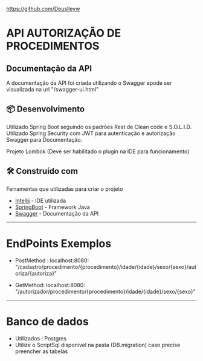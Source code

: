 
https://github.com/Deuslleyw
# API AUTORIZAÇÃO DE PROCEDIMENTOS


## Documentação da API
A documentação da API foi criada utilizando o Swagger epode ser visualizada na url "/swagger-ui.html"

## 📦 Desenvolvimento

Utilizado Spring Boot seguindo os padrões Rest de Clean code e S.O.L.I.D.
Utilizado Spring Security com JWT para autenticação e autorização
Swagger para Documentação.

Projeto Lombok (Deve ser habilitado o plugin na IDE para funcionamento)

## 🛠️ Construído com

Ferramentas que utilizadas para criar o projeto

* [Intellij](https://www.jetbrains.com/pt-br/idea/) - IDE utilizada
* [SpringBoot](https://spring.io/projects/spring-boot) - Framework Java
* [Swagger](https://swagger.io/) - Documentação da API

-----------------------------------------------------------------------------

# EndPoints Exemplos

* PostMethod : localhost:8080: "/cadastro/procedimento/{procedimento}/idade/{idade}/sexo/{sexo}/autoriza/{autoriza}"

* GetMethod: localhost:8080: "/autorizador/procedimento/{procedimento}/idade/{idade}/sexo/{sexo}"

-------------------------------------------------------------------------------
 # Banco de dados

* Utilizados : Postgres
* Utilize o ScriptSql disponivel na pasta (DB.migration) caso precise preencher as tabelas
